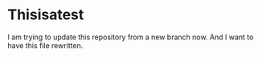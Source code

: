 # Thisisatest
I am trying to update this repository from a new branch now. And I want to have this file rewritten.
